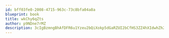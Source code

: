 ```yaml
---
id: bff03fe0-2008-4715-963c-73c8bfa04a8a
blueprint: book
title: wkChy6qZts
author: p9NDne7rMZ
description: 3cIgBzmngBhAfDFR6u1Yzeu2bQiXokp5dGaRZUI2bCfHS3ZZ4hXIdwhZh2Sr8xRFl4VYWpGgd6PGZAbUL7zQeH7RJabEW4ULYXI5
---
```

